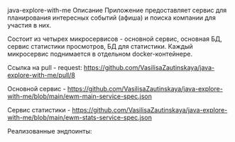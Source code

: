 java-explore-with-me
Описание
Приложение предоставляет сервис для планирования интересных событий (афиша) и поиска компании для участия в них.

Состоит из четырех микросервисов - основной сервис, основная БД, сервис статистики просмотров, БД для статистики. Каждый микросервис поднимается в отдельном docker-контейнере.


Ссылка на pull - request: https://github.com/VasilisaZautinskaya/java-explore-with-me/pull/8

Основной сервис - https://github.com/VasilisaZautinskaya/java-explore-with-me/blob/main/ewm-main-service-spec.json

Сервис статистики - https://github.com/VasilisaZautinskaya/java-explore-with-me/blob/main/ewm-stats-service-spec.json

Реализованные эндпоинты:



